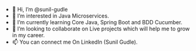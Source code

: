 - 👋 Hi, I’m @sunil-gudle
- 👀 I’m interested in Java Microservices.
- 🌱 I’m currently learning Core Java, Spring Boot and BDD Cucumber.
- 💞️ I’m looking to collaborate on Live projects which will help me to grow in my career.
- 📫 You can connect me On LinkedIn (Sunil Gudle).


